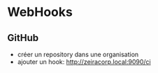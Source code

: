 # WebHooks

## GitHub

- créer un repository dans une organisation
- ajouter un hook: http://zeiracorp.local:9090/ci
